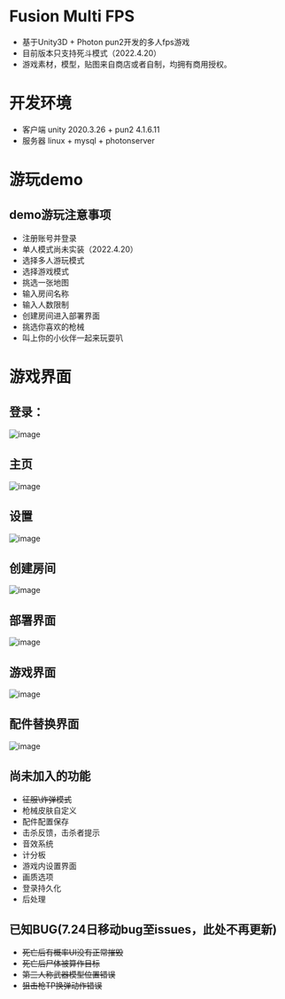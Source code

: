 # Fusion Multi FPS
+ 基于Unity3D + Photon pun2开发的多人fps游戏
+ 目前版本只支持死斗模式（2022.4.20）
+ 游戏素材，模型，贴图来自商店或者自制，均拥有商用授权。


# 开发环境
+ 客户端 unity 2020.3.26 + pun2 4.1.6.11
+ 服务器 linux + mysql   + photonserver

# 游玩demo
## demo游玩注意事项

+ 注册账号并登录
+ 单人模式尚未实装（2022.4.20）
+ 选择多人游玩模式
+ 选择游戏模式
+ 挑选一张地图
+ 输入房间名称
+ 输入人数限制
+ 创建房间进入部署界面
+ 挑选你喜欢的枪械
+ 叫上你的小伙伴一起来玩耍叭

# 游戏界面

## 登录：
![image](https://user-images.githubusercontent.com/77834400/164201392-3dce6729-4bcc-402e-bbe0-1a992b6ae073.png)
## 主页
![image](https://user-images.githubusercontent.com/77834400/164201413-bd570e1c-de39-4e7c-ba0e-577c743bbf95.png)
## 设置
![image](https://user-images.githubusercontent.com/77834400/164201682-6dc668be-d7fa-4a9b-be91-def75deb8ebf.png)

## 创建房间
![image](https://user-images.githubusercontent.com/77834400/164201717-5dafc495-9365-4206-9c5c-1551b0dcdc04.png)

## 部署界面
![image](https://user-images.githubusercontent.com/77834400/164201753-47e9f767-3e69-4518-adf1-2ca4559e7fef.png)

## 游戏界面
![image](https://user-images.githubusercontent.com/77834400/164201796-cf6d932c-5295-40ff-99a0-ca0aaeb18b21.png)

## 配件替换界面
![image](https://user-images.githubusercontent.com/77834400/164201826-267d827e-b5fd-49bb-91b4-d41359eeef7d.png)



## 尚未加入的功能
- ~~征服\炸弹模式~~
- 枪械皮肤自定义
- 配件配置保存
- 击杀反馈，击杀者提示
- 音效系统
- 计分板
- 游戏内设置界面
- 画质选项
- 登录持久化
- 后处理


## 已知BUG(7.24日移动bug至issues，此处不再更新)
+ ~~死亡后有概率UI没有正常摧毁~~
+ ~~死亡后尸体被算作目标~~
+ ~~第三人称武器模型位置错误~~
+ ~~狙击枪TP换弹动作错误~~










